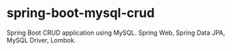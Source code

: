 # spring-boot-mysql-crud
Spring Boot CRUD application using MySQL. Spring Web, Spring Data JPA, MySQL Driver, Lombok.
